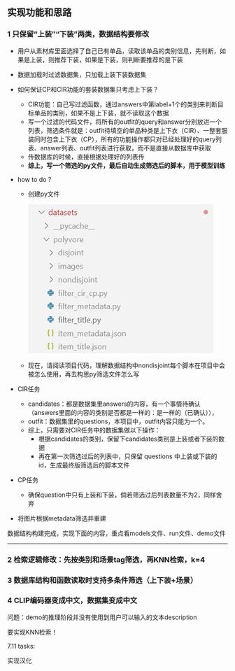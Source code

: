 ## 实现功能和思路

### 1 只保留“上装”“下装”两类，数据结构要修改

- 用户从素材库里面选择了自己已有单品，读取该单品的类别信息，先判断，如果是上装，则推荐下装，如果是下装，则判断要推荐的是下装
- 数据加载时过滤数据集，只加载上装下装数据集
- 如何保证CP和CIR功能的套装数据集只考虑上下装？

  - CIR功能：自己写过滤函数，通过answers中第label+1个的类别来判断目标单品的类别，如果不是上下装，就不读取这个数据
  - 写一个过滤的代码文件，将所有的outfit的query和answer分别放进一个列表，筛选条件就是：outfit待填空的单品种类是上下衣（CIR）、一整套服装同时包含上下衣（CP），所有的功能操作都只对已经处理好的query列表、answer列表、outfit列表进行获取，而不是直接从数据库中获取
  - 传数据库的时候，直接根据处理好的列表传
  - **综上，写一个筛选的py文件，最后自动生成筛选后的脚本，用于模型训练**
- how to do ?

  - 创建py文件

    ![1752153892837](image/实现思路/1752153892837.png)
  - 现在，请阅读项目代码，理解数据结构中nondisjoint每个脚本在项目中会被怎么使用，再去构思py筛选文件怎么写
- CIR任务

  - candidates：都是数据集里answers的内容，有一个事情待确认（answers里面的内容的类别是否都是一样的：是一样的（已确认）），
  - outfit：数据集里的questions，本项目中，outfit内容只能为一个。
  - 综上，只需要对CIR任务中的数据集做以下操作：
    - 根据candidates的类别，保留下candidates类别是上装或者下装的数据
    - 再在第一次筛选过后的列表中，只保留 questions 中上装或下装的id，生成最终版筛选后的脚本文件
- CP任务

  - 确保question中只有上装和下装，倘若筛选过后列表数量不为2，同样舍弃
- 将图片根据metadata筛选并重建

数据结构构建完成，实现下面的内容，重点看models文件、run文件、demo文件

---

### 2 检索逻辑修改：先按类别和场景tag筛选，再KNN检索，k=4

### 3 数据库结构和函数读取时支持多条件筛选（上下装+场景）

### 4 CLIP编码器变成中文，数据集变成中文

问题：demo的推理阶段并没有使用到用户可以输入的文本description

要实现KNN检索！

7.11 tasks:

实现汉化
